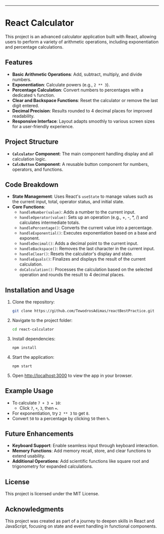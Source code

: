 ---

# React Calculator

This project is an advanced calculator application built with React, allowing users to perform a variety of arithmetic operations, including exponentiation and percentage calculations. 

## Features

- **Basic Arithmetic Operations**: Add, subtract, multiply, and divide numbers.
- **Exponentiation**: Calculate powers (e.g., `2 ** 3`).
- **Percentage Calculation**: Convert numbers to percentages with a dedicated `%` function.
- **Clear and Backspace Functions**: Reset the calculator or remove the last digit entered.
- **Decimal Precision**: Results rounded to 4 decimal places for improved readability.
- **Responsive Interface**: Layout adapts smoothly to various screen sizes for a user-friendly experience.

## Project Structure

- **`Calculator` Component**: The main component handling display and all calculation logic.
- **`CalcButton` Component**: A reusable button component for numbers, operators, and functions.

## Code Breakdown

- **State Management**: Uses React's `useState` to manage values such as the current input, total, operator status, and initial state.
- **Core Functions**:
  - `handleNumber(value)`: Adds a number to the current input.
  - `handleOperator(value)`: Sets up an operation (e.g., +, -, *, /) and calculates intermediate totals.
  - `handlePercentage()`: Converts the current value into a percentage.
  - `handleExponential()`: Executes exponentiation based on a base and exponent.
  - `handleDecimal()`: Adds a decimal point to the current input.
  - `handleBackspace()`: Removes the last character in the current input.
  - `handleClear()`: Resets the calculator's display and state.
  - `handleEquals()`: Finalizes and displays the result of the current calculation.
  - `doCalculation()`: Processes the calculation based on the selected operation and rounds the result to 4 decimal places.

## Installation and Usage

1. Clone the repository:
   ```bash
   git clone https://github.com/TewodrosAdimas/reactBestPractice.git
   ```
2. Navigate to the project folder:
   ```bash
   cd react-calculator
   ```
3. Install dependencies:
   ```bash
   npm install
   ```
4. Start the application:
   ```bash
   npm start
   ```
5. Open [http://localhost:3000](http://localhost:3000) to view the app in your browser.

## Example Usage

- To calculate `7 + 3 = 10`:
  - Click `7`, `+`, `3`, then `=`.
- For exponentiation, try `2 ** 3` to get `8`.
- Convert `50` to a percentage by clicking `50` then `%`.

## Future Enhancements

- **Keyboard Support**: Enable seamless input through keyboard interaction.
- **Memory Functions**: Add memory recall, store, and clear functions to extend usability.
- **Additional Operations**: Add scientific functions like square root and trigonometry for expanded calculations.

## License

This project is licensed under the MIT License.

## Acknowledgments

This project was created as part of a journey to deepen skills in React and JavaScript, focusing on state and event handling in functional components.